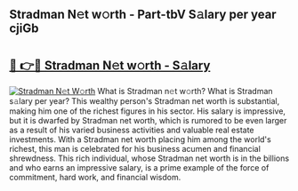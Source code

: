 ## Stradman N𝚎t w𝚘rth - Part-tbV S𝚊lary per year cjiGb

# <h2><a href="http://gc2hgvz.nevu.top/?p=Stradman">🔗 👉🔴 Stradman N𝚎t w𝚘rth - S𝚊lary</a></h2>

[![Stradman N𝚎t W𝚘rth](https://i.imgur.com/Oavwk0R.jpeg)](http://gc2hgvz.nevu.top/?p=Stradman)
What is Stradman n𝚎t w𝚘rth? What is Stradman s𝚊lary per year?
This wealthy person's Stradman net worth is substantial, making him one of the richest figures in his sector. His salary is impressive, but it is dwarfed by Stradman net worth, which is rumored to be even larger as a result of his varied business activities and valuable real estate investments. With a Stradman net worth placing him among the world's richest, this man is celebrated for his business acumen and financial shrewdness. This rich individual, whose Stradman net worth is in the billions and who earns an impressive salary, is a prime example of the force of commitment, hard work, and financial wisdom.
